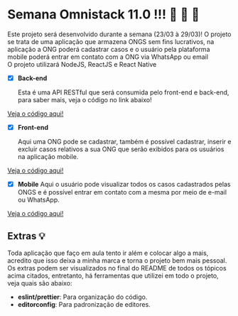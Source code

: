 # Semana Omnistack 11.0 !!! :rocket: :rocket: :rocket:

Este projeto será desenvolvido durante a semana (23/03 à 29/03)!
  O projeto se trata de uma aplicação que armazena ONGS sem fins lucrativos,
  na aplicação a ONG poderá cadastrar casos e o usuário pela plataforma mobile
  poderá entrar em contato com a ONG via WhatsApp ou email<br>
O projeto utilizará NodeJS, ReactJS e React Native<br>

- [x] **Back-end**

  Esta é uma API RESTful que será consumida pelo front-end e back-end, para saber mais, veja o código no link abaixo!
  
[Veja o código aqui!](https://github.com/saleszera/Omnistack-11/tree/master/aulas/backend)

- [x] **Front-end**


  Aqui uma ONG pode se cadastrar, também é possível cadastrar, inserir e excluir casos relativos a sua ONG que serão exibidos para os usuários na aplicação mobile.

[Veja o código aqui!](https://github.com/saleszera/Omnistack-11/tree/master/aulas/frontend)

- [x] **Mobile**
Aqui o usuário pode visualizar todos os casos cadastrados pelas ONGS e é possível entrar em contato com a mesma por meio de e-mail ou WhatsApp.

[Veja o código aqui!](https://github.com/saleszera/Omnistack-11/tree/master/aulas/mobile)

## Extras :bulb:

Toda aplicação que faço em aula tento ir além e colocar algo a mais, acredito que isso deixa a minha marca e torna o projeto bem mais pessoal. Os extras podem ser visualizados no final do README de todos os tópicos acima citados, entretanto, há ferramentas que utilizei em todo o projeto, veja quais são abaixo:

- **eslint/prettier**: Para organização do código.
- **editorconfig**: Para padronização de editores.
